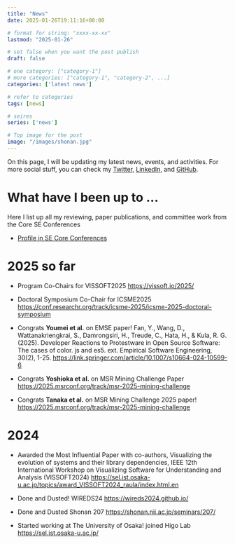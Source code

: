 ```yaml
---
title: "News"
date: 2025-01-26T19:11:16+08:00

# format for string: "xxxx-xx-xx"
lastmod: "2025-01-26"

# set false when you want the post publish
draft: false

# one category: ["category-1"] 
# more categories: ["category-1", "category-2", ...]
categories: ['latest news']

# refer to categories
tags: [news]

# seires
series: ['news']

# Top image for the post
image: "/images/shonan.jpg"
---
```


<!--more-->

On this page, I will be updating my latest news, events, and activities.
For more social stuff, you can check my [Twitter](https://twitter.com/raux), [LinkedIn](https://www.linkedin.com/in/raula-kula-0b1b3b1b/), and [GitHub](github.com/raux).

# What have I been up to ...

Here I list up all my reviewing, paper publications, and committee work from the Core SE Conferences

- [ Profile in SE Core Conferences](https://conf.researchr.org/profile/raulakula)

# 2025 so far

- Program Co-Chairs for VISSOFT2025 https://vissoft.io/2025/

- Doctoral Symposium Co-Chair for ICSME2025 https://conf.researchr.org/track/icsme-2025/icsme-2025-doctoral-symposium

- Congrats **Youmei et al.** on EMSE paper! Fan, Y., Wang, D., Wattanakriengkrai, S., Damrongsiri, H., Treude, C., Hata, H., & Kula, R. G. (2025). Developer Reactions to Protestware in Open Source Software: The cases of color. js and es5. ext. Empirical Software Engineering, 30(2), 1-25. https://link.springer.com/article/10.1007/s10664-024-10599-6

- Congrats **Yoshioka et al.** on MSR Mining Challenge Paper https://2025.msrconf.org/track/msr-2025-mining-challenge

- Congrats **Tanaka et al.** on MSR Mining Challenge 2025 paper! https://2025.msrconf.org/track/msr-2025-mining-challenge


# 2024 

- Awarded the Most Influential Paper with co-authors, Visualizing the evolution of systems and their library dependencies, IEEE 12th International Workshop on Visualizing Software for Understanding and Analysis (VISSOFT2024) https://sel.ist.osaka-u.ac.jp/topics/award_VISSOFT2024_raula/index.html.en 

- Done and Dusted!  WIREDS24 https://wireds2024.github.io/

- Done and Dusted Shonan 207 https://shonan.nii.ac.jp/seminars/207/

- Started working at The University of Osaka! joined Higo Lab https://sel.ist.osaka-u.ac.jp/